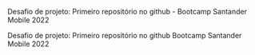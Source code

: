 Desafio de projeto: Primeiro repositório no github - Bootcamp Santander Mobile 2022

Desafio de projeto: Primeiro repositório no github
Bootcamp Santander Mobile 2022
